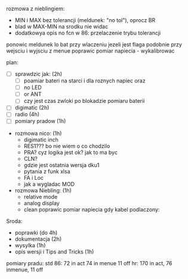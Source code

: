 rozmowa z nieblingiem:
- MIN i MAX bez tolerancji (meldunek: "no tol"), oprocz BR
- blad w MAX-MIN na srodku nie widac
- dodatkowya opis no fcn w 86: przelaczenie trybu tolerancji

ponowic meldunek lo bat przy wlaczeniu jezeli jest flaga
podobnie przy wejsciu i wyjsciu z menue
poprawic pomiar napiecia - wykalibrowac

plan:
- [ ] sprawdzic jak: (2h)
	- [ ] poamiar bateri na starci i dla roznych napiec oraz
	- [ ] no LED
	- [ ] or ANT
	- [ ] czy jest czas zwloki po blokadzie pomiaru baterii
- [ ] digimatic (2h)
- [ ] radio (4h)
- [ ] pomiary pradow (1h)
- rozmowa nico: (1h)
	- digimatic inch
	- RES1??? bo nie wiem o co chodzilo
	- PRA? cyz logika jest ok? jak to ma byc
	- CLN?
	- gdzie jest ostatnia wersja dku1
	- pytania z funk xlsa
	- FA i Loc
	- jak a wygladac MOD
- rozmowa Niebling: (1h)
	- relative mode
	- analog display
	- clean
poprawic pomiar napiecia gdy kabel podlaczony: 


Sroda:
- poprawki (do 4h)
- dokumentacja (2h)
- wysylka (1h)
- opis wersji i Tips and Tricks (1h)

pomiary pradu:
std 86: 72 in act 74 in menue 11 off
hr: 170 in act, 76 inmenue, 11 off